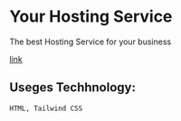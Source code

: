 # Your Hosting Service

The best Hosting Service for your business

[link](https://yourhostingservice.netlify.app/ "hostingService")

## Useges Techhnology:

```
HTML, Tailwind CSS

```

